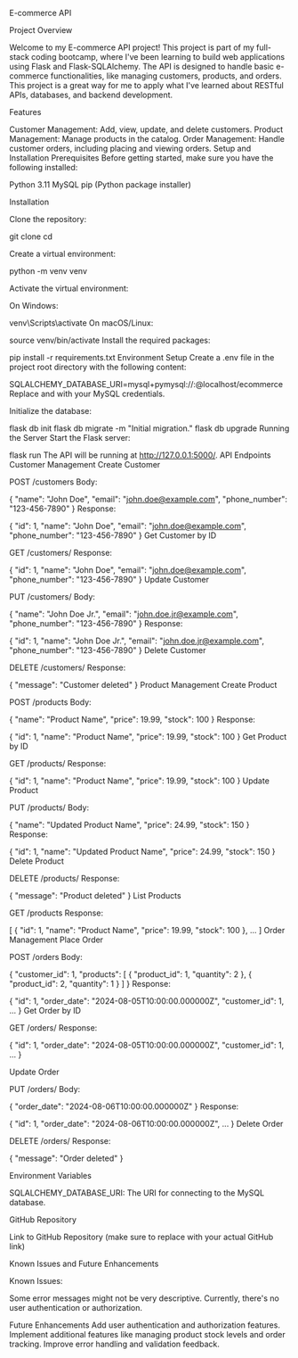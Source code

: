 E-commerce API

Project Overview

Welcome to my E-commerce API project! This project is part of my full-stack coding bootcamp, where I've been learning to build web applications using Flask and Flask-SQLAlchemy. The API is designed to handle basic e-commerce functionalities, like managing customers, products, and orders. This project is a great way for me to apply what I've learned about RESTful APIs, databases, and backend development.

Features

Customer Management: Add, view, update, and delete customers.
Product Management: Manage products in the catalog.
Order Management: Handle customer orders, including placing and viewing orders.
Setup and Installation
Prerequisites
Before getting started, make sure you have the following installed:

Python 3.11
MySQL
pip (Python package installer)

Installation

Clone the repository:



git clone <repository-url>
cd <repository-directory>

Create a virtual environment:



python -m venv venv

Activate the virtual environment:

On Windows:


venv\Scripts\activate
On macOS/Linux:


source venv/bin/activate
Install the required packages:



pip install -r requirements.txt
Environment Setup
Create a .env file in the project root directory with the following content:



SQLALCHEMY_DATABASE_URI=mysql+pymysql://<username>:<password>@localhost/ecommerce
Replace <username> and <password> with your MySQL credentials.

Initialize the database:



flask db init
flask db migrate -m "Initial migration."
flask db upgrade
Running the Server
Start the Flask server:


flask run
The API will be running at http://127.0.0.1:5000/.
API Endpoints
Customer Management
Create Customer

POST /customers
Body:


{
    "name": "John Doe",
    "email": "john.doe@example.com",
    "phone_number": "123-456-7890"
}
Response:


{
    "id": 1,
    "name": "John Doe",
    "email": "john.doe@example.com",
    "phone_number": "123-456-7890"
}
Get Customer by ID

GET /customers/<id>
Response:


{
    "id": 1,
    "name": "John Doe",
    "email": "john.doe@example.com",
    "phone_number": "123-456-7890"
}
Update Customer

PUT /customers/<id>
Body:


{
    "name": "John Doe Jr.",
    "email": "john.doe.jr@example.com",
    "phone_number": "123-456-7890"
}
Response:


{
    "id": 1,
    "name": "John Doe Jr.",
    "email": "john.doe.jr@example.com",
    "phone_number": "123-456-7890"
}
Delete Customer

DELETE /customers/<id>
Response:


{
    "message": "Customer deleted"
}
Product Management
Create Product

POST /products
Body:


{
    "name": "Product Name",
    "price": 19.99,
    "stock": 100
}
Response:


{
    "id": 1,
    "name": "Product Name",
    "price": 19.99,
    "stock": 100
}
Get Product by ID

GET /products/<id>
Response:


{
    "id": 1,
    "name": "Product Name",
    "price": 19.99,
    "stock": 100
}
Update Product

PUT /products/<id>
Body:


{
    "name": "Updated Product Name",
    "price": 24.99,
    "stock": 150
}
Response:


{
    "id": 1,
    "name": "Updated Product Name",
    "price": 24.99,
    "stock": 150
}
Delete Product

DELETE /products/<id>
Response:


{
    "message": "Product deleted"
}
List Products

GET /products
Response:


[
    {
        "id": 1,
        "name": "Product Name",
        "price": 19.99,
        "stock": 100
    },
    ...
]
Order Management
Place Order

POST /orders
Body:


{
    "customer_id": 1,
    "products": [
        { "product_id": 1, "quantity": 2 },
        { "product_id": 2, "quantity": 1 }
    ]
}
Response:


{
    "id": 1,
    "order_date": "2024-08-05T10:00:00.000000Z",
    "customer_id": 1,
    ...
}
Get Order by ID

GET /orders/<id>
Response:


{
    "id": 1,
    "order_date": "2024-08-05T10:00:00.000000Z",
    "customer_id": 1,
    ...
}

Update Order

PUT /orders/<id>
Body:


{
    "order_date": "2024-08-06T10:00:00.000000Z"
}
Response:


{
    "id": 1,
    "order_date": "2024-08-06T10:00:00.000000Z",
    ...
}
Delete Order

DELETE /orders/<id>
Response:


{
    "message": "Order deleted"
}

Environment Variables

SQLALCHEMY_DATABASE_URI: The URI for connecting to the MySQL database.

GitHub Repository

Link to GitHub Repository (make sure to replace with your actual GitHub link)

Known Issues and Future Enhancements

Known Issues:

Some error messages might not be very descriptive.
Currently, there's no user authentication or authorization.

Future Enhancements
Add user authentication and authorization features.
Implement additional features like managing product stock levels and order tracking.
Improve error handling and validation feedback.
